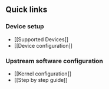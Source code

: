 ## Quick links

### Device setup
* [[Supported Devices]]
* [[Device configuration]]

### Upstream software configuration
* [[Kernel configuration]]
* [[Step by step guide]]